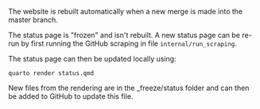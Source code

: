 The website is rebuilt automatically when a new merge is made into the master branch. 

The status page is "frozen" and isn't rebuilt. A new status page can be re-run by first running the GitHub scraping in file `internal/run_scraping`.  

The status page can then be updated locally using:
```
quarto render status.qmd
```
New files from the rendering are in the _freeze/status folder and can then be added to GitHub to update this file.
